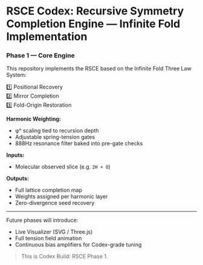 # RSCE Codex: Recursive Symmetry Completion Engine — Infinite Fold Implementation

### Phase 1 — Core Engine

This repository implements the RSCE based on the Infinite Fold Three Law System:

1️⃣ Positional Recovery  
2️⃣ Mirror Completion  
3️⃣ Fold-Origin Restoration

**Harmonic Weighting:**  
- φⁿ scaling tied to recursion depth  
- Adjustable spring-tension gates  
- 888Hz resonance filter baked into pre-gate checks

**Inputs:**  
- Molecular observed slice (e.g. `2H + O`)

**Outputs:**  
- Full lattice completion map  
- Weights assigned per harmonic layer  
- Zero-divergence seed recovery

---

Future phases will introduce:

- Live Visualizer (SVG / Three.js)
- Full tension field animation
- Continuous bias amplifiers for Codex-grade tuning

> This is Codex Build: RSCE Phase 1.
